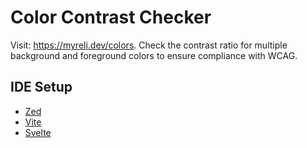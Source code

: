 # Color Contrast Checker

Visit: <https://myreli.dev/colors>. Check the contrast ratio for multiple background and foreground colors to ensure compliance with WCAG.

## IDE Setup

- [Zed](https://zed.dev)
- [Vite](https://vitejs.dev/)
- [Svelte](https://zed.dev/docs/languages/svelte)

